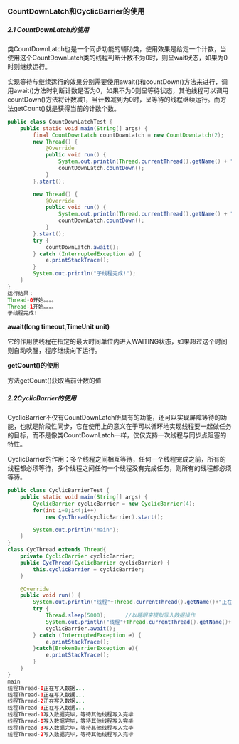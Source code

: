 ### CountDownLatch和CyclicBarrier的使用

##### 2.1 CountDownLatch的使用

类CountDownLatch也是一个同步功能的辅助类，使用效果是给定一个计数，当使用这个CountDownLatch类的线程判断计数不为0时，则呈wait状态，如果为0时则继续运行。

实现等待与继续运行的效果分别需要使用await()和countDown()方法来进行，调用await()方法时判断计数是否为0，如果不为0则呈等待状态，其他线程可以调用countDown()方法将计数减1，当计数减到为0时，呈等待的线程继续运行。而方法getCount()就是获得当前的计数个数。

```java
public class CountDownLatchTest {
    public static void main(String[] args) {
        final CountDownLatch countDownLatch = new CountDownLatch(2);
        new Thread() {
            @Override
            public void run() {
                System.out.println(Thread.currentThread().getName() + "开始。。。。");
                countDownLatch.countDown();
            }
        }.start();

        new Thread() {
            @Override
            public void run() {
                System.out.println(Thread.currentThread().getName() + "开始。。。。");
                countDownLatch.countDown();
            }
        }.start();
        try {
            countDownLatch.await();
        } catch (InterruptedException e) {
            e.printStackTrace();
        }
        System.out.println("子线程完成!");
    }
}
运行结果：
Thread-0开始。。。。
Thread-1开始。。。。
子线程完成!
```

**await(long timeout,TimeUnit unit)**

它的作用使线程在指定的最大时间单位内进入WAITING状态，如果超过这个时间则自动唤醒，程序继续向下运行。

**getCount()的使用**

方法getCount()获取当前计数的值

##### 2.2CyclicBarrier的使用

CyclicBarrier不仅有CountDownLatch所具有的功能，还可以实现屏障等待的功能，也就是阶段性同步，它在使用上的意义在于可以循环地实现线程要一起做任务的目标，而不是像类CountDownLatch一样，仅仅支持一次线程与同步点阻塞的特性。

CyclicBarrier的作用：多个线程之间相互等待，任何一个线程完成之前，所有的线程都必须等待，多个线程之间任何一个线程没有完成任务，则所有的线程都必须等待。

```java
public class CyclicBarrierTest {
    public static void main(String[] args) {
        CyclicBarrier cyclicBarrier = new CyclicBarrier(4);
        for(int i=0;i<4;i++)
            new CycThread(cyclicBarrier).start();

        System.out.println("main");
    }
}
class CycThread extends Thread{
    private CyclicBarrier cyclicBarrier;
    public CycThread(CyclicBarrier cyclicBarrier) {
        this.cyclicBarrier = cyclicBarrier;
    }

    @Override
    public void run() {
        System.out.println("线程"+Thread.currentThread().getName()+"正在写入数据...");
        try {
            Thread.sleep(5000);      //以睡眠来模拟写入数据操作
            System.out.println("线程"+Thread.currentThread().getName()+"写入数据完毕，等待其他线程写入完毕");
            cyclicBarrier.await();
        } catch (InterruptedException e) {
            e.printStackTrace();
        }catch(BrokenBarrierException e){
            e.printStackTrace();
        }
    }
}
main
线程Thread-0正在写入数据...
线程Thread-1正在写入数据...
线程Thread-2正在写入数据...
线程Thread-3正在写入数据...
线程Thread-1写入数据完毕，等待其他线程写入完毕
线程Thread-0写入数据完毕，等待其他线程写入完毕
线程Thread-3写入数据完毕，等待其他线程写入完毕
线程Thread-2写入数据完毕，等待其他线程写入完毕
```

